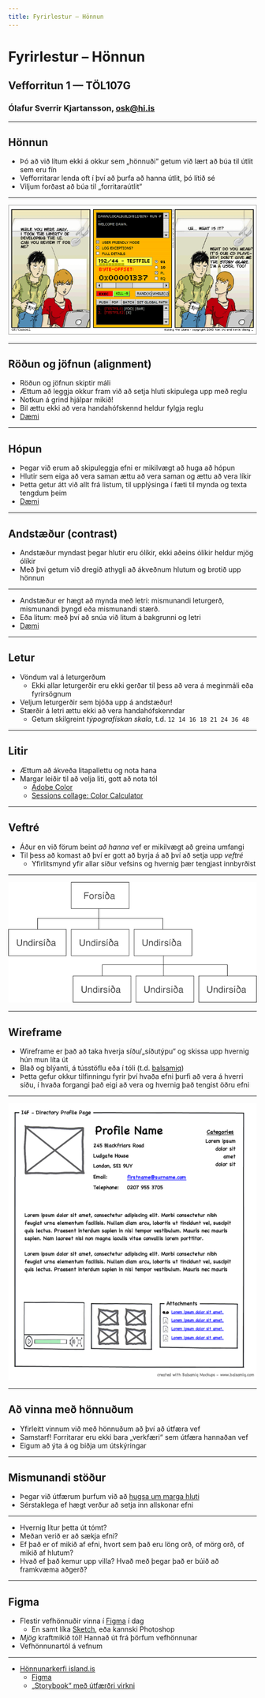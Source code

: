 ```yaml
---
title: Fyrirlestur – Hönnun
---
```


# Fyrirlestur – Hönnun

## Vefforritun 1 — TÖL107G

### Ólafur Sverrir Kjartansson, [osk@hi.is](mailto:osk@hi.is)

---

## Hönnun

* Þó að við lítum ekki á okkur sem „hönnuði“ getum við lært að búa til útlit sem eru fín
* Vefforritarar lenda oft í því að þurfa að hanna útlit, þó lítið sé
* Viljum forðast að búa til „forritaraútlit“

***

![Ýkt dæmi um „forritaraútlit“.](img/okcancel20031010.gif "Ýkt dæmi um „forritaraútlit“. Mynd: http://okcancel.com/comic/4.html")

***

## Röðun og jöfnun (alignment)

* Röðun og jöfnun skiptir máli
* Ættum að leggja okkur fram við að setja hluti skipulega upp með reglu
* Notkun á grind hjálpar mikið!
* Bil ættu ekki að vera handahófskennd heldur fylgja reglu
* [Dæmi](daemi/01.alignment.html)

***

## Hópun

* Þegar við erum að skipuleggja efni er mikilvægt að huga að hópun
* Hlutir sem eiga að vera saman ættu að vera saman og ættu að vera líkir
* Þetta getur átt við allt frá listum, til upplýsinga í fæti til mynda og texta tengdum þeim
* [Dæmi](daemi/02.proximity.html)

***

## Andstæður (contrast)

* Andstæður  myndast þegar hlutir eru ólíkir, ekki aðeins ólíkir heldur mjög ólíkir
* Með þvi getum við dregið athygli að ákveðnum hlutum og brotið upp hönnun

***

* Andstæður er hægt að mynda með letri: mismunandi leturgerð, mismunandi þyngd eða mismunandi stærð.
* Eða litum: með því að snúa við litum á bakgrunni og letri
* [Dæmi](daemi/03.contrast.html)

***

## Letur

* Vöndum val á leturgerðum
  * Ekki allar leturgerðir eru ekki gerðar til þess að vera á meginmáli eða fyrirsögnum
* Veljum leturgerðir sem bjóða upp á andstæður!
* Stærðir á letri ættu ekki að vera handahófskenndar
  * Getum skilgreint _týpografískan skala_, t.d. `12 14 16 18 21 24 36 48`

***

## Litir

* Ættum að ákveða litapallettu og nota hana
* Margar leiðir til að velja liti, gott að nota tól
  * [Adobe Color](https://color.adobe.com/)
  * [Sessions collage: Color Calculator](https://www.sessions.edu/color-calculator/)

***

## Veftré

* Áður en við förum beint _að hanna_ vef er mikilvægt að greina umfangi
* Til þess að komast að því er gott að byrja á að því að setja upp _veftré_
  * Yfirlitsmynd yfir allar síður vefsins og hvernig þær tengjast innbyrðist

***

![Dæmi um uppbyggingu á veftré.](img/veftre.png "Dæmi um uppbyggingu á veftré.")

***

## Wireframe

* Wireframe er það að taka hverja síðu/„síðutýpu“ og skissa upp hvernig hún mun líta út
* Blað og blýanti, á tússtöflu eða í tóli (t.d. [balsamiq](https://balsamiq.com/))
* Þetta gefur okkur tilfinningu fyrir því hvaða efni þurfi að vera á hverri síðu, í hvaða forgangi það eigi að vera og hvernig það tengist öðru efni

***

![Dæmi um wireframe unnið í balsamiq.](img/Profilewireframe.png "Dæmi um wireframe unnið í balsamiq. Mynd: https://upload.wikimedia.org/wikipedia/commons/4/47/Profilewireframe.png")

---

## Að vinna með hönnuðum

* Yfirleitt vinnum við með hönnuðum að því að útfæra vef
* Samstarf! Forritarar eru ekki bara „verkfæri“ sem útfæra hannaðan vef
* Eigum að ýta á og biðja um útskýringar

***

## Mismunandi stöður

* Þegar við útfærum þurfum við að [hugsa um marga hluti](https://medium.com/swlh/the-nine-states-of-design-5bfe9b3d6d85)
* Sérstaklega ef hægt verður að setja inn allskonar efni

***

* Hvernig lítur þetta út tómt?
* Meðan verið er að sækja efni?
* Ef það er of mikið af efni, hvort sem það eru löng orð, of mörg orð, of mikið af hlutum?
* Hvað ef það kemur upp villa? Hvað með þegar það er búið að framkvæma aðgerð?

---

## Figma

* Flestir vefhönnuðir vinna í [Figma](https://www.figma.com/) í dag
  * En samt líka [Sketch](https://www.sketch.com/), eða kannski Photoshop
* _Mjög_ kraftmikið tól! Hannað út frá þörfum vefhönnunar
* Vefhönnunartól á vefnum

***

* [Hönnunarkerfi island.is](https://island.is/frett/hoennunarkerfi)
  * [Figma](https://www.figma.com/@islandis)
  * [„Storybook“ með útfærðri virkni](https://ui.devland.is/)
